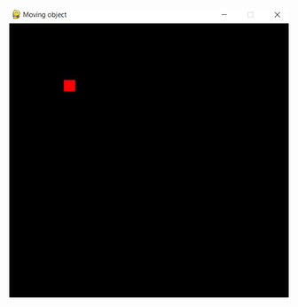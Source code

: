 ![res](https://github.com/Arfaouim/Youtube/blob/main/Learn%20Python/Pygame/Example%201/test_output.jpg)
